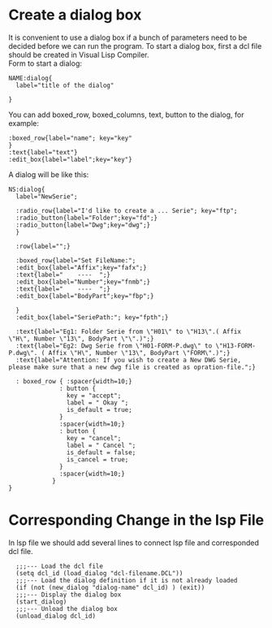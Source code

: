 # Create a dialog box
It is convenient to use a dialog box if a bunch of parameters need to be decided before we can run the program. To start a dialog box, first a dcl file should be created in Visual Lisp Compiler.  
Form to start a dialog:
```
NAME:dialog{
  label="title of the dialog"
  
}
```
You can add boxed_row, boxed_columns, text, button to the dialog, for example:
```
:boxed_row{label="name"; key="key"
}
:text{label="text"}
:edit_box{label="label";key="key"}
```
A dialog will be like this:
```
NS:dialog{
  label="NewSerie";
  
  :radio_row{label="I'd like to create a ... Serie"; key="ftp";
  :radio_button{label="Folder";key="fd";}
  :radio_button{label="Dwg";key="dwg";}
  }
  
  :row{label="";}
  
  :boxed_row{label="Set FileName:";
  :edit_box{label="Affix";key="fafx";}
  :text{label="    ----  ";}
  :edit_box{label="Number";key="fnmb";}
  :text{label="    ----  ";}
  :edit_box{label="BodyPart";key="fbp";}

  }
  :edit_box{label="SeriePath:"; key="fpth";}

  :text{label="Eg1: Folder Serie from \"H01\" to \"H13\".( Affix \"H\", Number \"13\", BodyPart \"\".)";}
  :text{label="Eg2: Dwg Serie from \"H01-FORM-P.dwg\" to \"H13-FORM-P.dwg\". ( Affix \"H\", Number \"13\", BodyPart \"FORM\".)";}
  :text{label="Attention: If you wish to create a New DWG Serie, please make sure that a new dwg file is created as opration-file.";}
  
  : boxed_row { :spacer{width=10;}
              : button {
                key = "accept";
                label = " Okay ";
                is_default = true;
              }
              :spacer{width=10;}
              : button {
                key = "cancel";
                label = " Cancel ";
                is_default = false;
                is_cancel = true;
              }
              :spacer{width=10;}
            }
}
```
  
# Corresponding Change in the lsp File
In lsp file we should add several lines to connect lsp file and corresponded dcl file.
```
  ;;;--- Load the dcl file
  (setq dcl_id (load_dialog "dcl-filename.DCL"))
  ;;;--- Load the dialog definition if it is not already loaded
  (if (not (new_dialog "dialog-name" dcl_id) ) (exit))
  ;;;--- Display the dialog box
  (start_dialog)
  ;;;--- Unload the dialog box
  (unload_dialog dcl_id)
```


